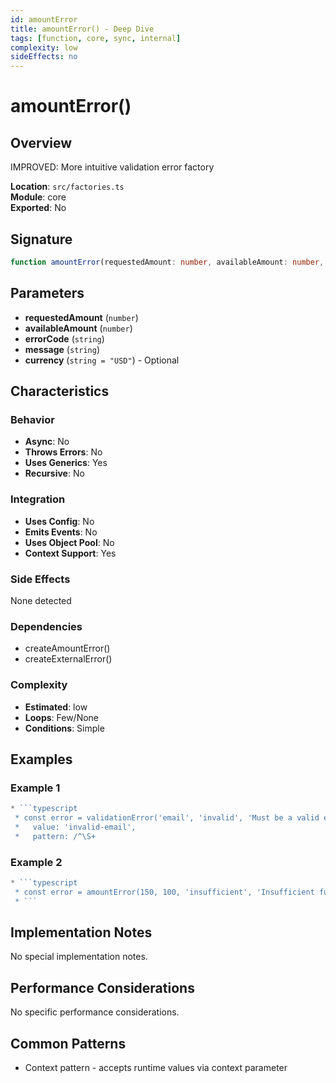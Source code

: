 ```yaml
---
id: amountError
title: amountError() - Deep Dive
tags: [function, core, sync, internal]
complexity: low
sideEffects: no
---
```


# amountError()

## Overview
IMPROVED: More intuitive validation error factory

**Location**: `src/factories.ts`  
**Module**: core  
**Exported**: No  

## Signature
```typescript
function amountError(requestedAmount: number, availableAmount: number, errorCode: string, message: string, currency?: string = "USD"): AmountError<T>
```

## Parameters
- **requestedAmount** (`number`)
- **availableAmount** (`number`)
- **errorCode** (`string`)
- **message** (`string`)
- **currency** (`string = "USD"`) - Optional

## Characteristics

### Behavior
- **Async**: No
- **Throws Errors**: No
- **Uses Generics**: Yes
- **Recursive**: No

### Integration
- **Uses Config**: No
- **Emits Events**: No
- **Uses Object Pool**: No
- **Context Support**: Yes

### Side Effects
None detected

### Dependencies
- createAmountError()
- createExternalError()

### Complexity
- **Estimated**: low
- **Loops**: Few/None
- **Conditions**: Simple


## Examples

### Example 1
```typescript
* ```typescript
 * const error = validationError('email', 'invalid', 'Must be a valid email address', {
 *   value: 'invalid-email',
 *   pattern: /^\S+
```

### Example 2
```typescript
* ```typescript
 * const error = amountError(150, 100, 'insufficient', 'Insufficient funds available');
 * ```
```



## Implementation Notes
No special implementation notes.

## Performance Considerations
No specific performance considerations.

## Common Patterns
- Context pattern - accepts runtime values via context parameter
